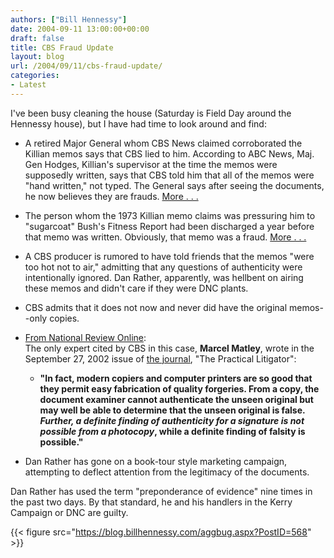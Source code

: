 ```yaml
---
authors: ["Bill Hennessy"]
date: 2004-09-11 13:00:00+00:00
draft: false
title: CBS Fraud Update
layout: blog
url: /2004/09/11/cbs-fraud-update/
categories:
- Latest
---
```


I've been busy cleaning the house (Saturday is Field Day around the Hennessy house), but I have had time to look around and find:





  * A retired Major General whom CBS News claimed corroborated the Killian memos says that CBS lied to him. According to ABC News, Maj. Gen Hodges, Killian's supervisor at the time the memos were supposedly written, says that CBS told him that all of the memos were "hand written," not typed. The General says after seeing the documents, he now believes they are frauds. [More . . .](https://abcnews.go.com/sections/politics/NotedNow/Noted_Now.html)
  * The person whom the 1973 Killian memo claims was pressuring him to "sugarcoat" Bush's Fitness Report had been discharged a year before that memo was written. Obviously, that memo was a fraud. [More . . .](https://seattletimes.nwsource.com/html/nationalpolitics/2002032742_bushguard11.html)
  * A CBS producer is rumored to have told friends that the memos "were too hot not to air," admitting that any questions of authenticity were intentionally ignored. Dan Rather, apparently, was hellbent on airing these memos and didn't care if they were DNC plants. 
  * CBS admits that it does not now and never did have the original memos--only copies.
  * [From National Review Online](https://www.nationalreview.com/kerry/kerry200409111432.asp):   
The only expert cited by CBS in this case, **Marcel Matley**, wrote in the September 27, 2002 issue of [the journal](https://d2d.ali-aba.org/_files/thumbs/components/PLIT0209-MATLEY_thumb.pdf), "The Practical Litigator":

    * **"In fact, modern copiers and computer printers are so good that they permit easy fabrication of quality forgeries. From a copy, the document examiner cannot authenticate the unseen original but may well be able to determine that the unseen original is false. _Further, a definite finding of authenticity for a signature is not possible from a photocopy_, while a definite finding of falsity is possible."**
  * Dan Rather has gone on a book-tour style marketing campaign, attempting to deflect attention from the legitimacy of the documents. 


Dan Rather has used the term "preponderance of evidence" nine times in the past two days. By that standard, he and his handlers in the Kerry Campaign or DNC are guilty.

{{< figure src="https://blog.billhennessy.com/aggbug.aspx?PostID=568" >}}

